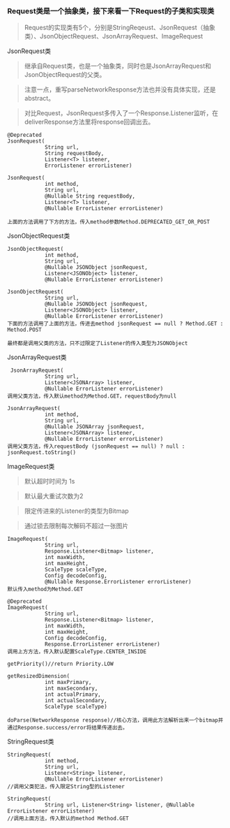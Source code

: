 ### Request类是一个抽象类，接下来看一下Request的子类和实现类
> Request的实现类有5个，分别是StringReqeust、JsonRequest（抽象类）、JsonObjectRequest、JsonArrayRequest、ImageRequest

JsonRequest类
> 继承自Request类，也是一个抽象类，同时也是JsonArrayRequest和JsonObjectRequest的父类。

> 注意一点，重写parseNetworkResponse方法也并没有具体实现，还是abstract。

> 对比Request，JsonRequest多传入了一个Response.Listener监听，在deliverResponse方法里将response回调出去。

```
@Deprecated
JsonRequest(
            String url, 
            String requestBody, 
            Listener<T> listener, 
            ErrorListener errorListener)

JsonRequest(
            int method,
            String url,
            @Nullable String requestBody,
            Listener<T> listener,
            @Nullable ErrorListener errorListener)
            
上面的方法调用了下方的方法，传入method参数Method.DEPRECATED_GET_OR_POST
```

JsonObjectRequest类

```
JsonObjectRequest(
            int method,
            String url,
            @Nullable JSONObject jsonRequest,
            Listener<JSONObject> listener,
            @Nullable ErrorListener errorListener)
            
JsonObjectRequest(
            String url,
            @Nullable JSONObject jsonRequest,
            Listener<JSONObject> listener,
            @Nullable ErrorListener errorListener)
下面的方法调用了上面的方法，传进去method jsonRequest == null ? Method.GET : Method.POST

最终都是调用父类的方法，只不过限定了Listener的传入类型为JSONObject

```

JsonArrayRequest类

```
 JsonArrayRequest(
            String url, 
            Listener<JSONArray> listener, 
            @Nullable ErrorListener errorListener)
调用父类方法，传入默认method为Method.GET，requestBody为null
            
JsonArrayRequest(
            int method,
            String url,
            @Nullable JSONArray jsonRequest,
            Listener<JSONArray> listener,
            @Nullable ErrorListener errorListener)
调用父类方法，传入requestBody (jsonRequest == null) ? null : jsonRequest.toString()
```

ImageRequest类
> 默认超时时间为 1s

> 默认最大重试次数为2

> 限定传进来的Listener的类型为Bitmap

> 通过锁去限制每次解码不超过一张图片

```
ImageRequest(
            String url,
            Response.Listener<Bitmap> listener,
            int maxWidth,
            int maxHeight,
            ScaleType scaleType,
            Config decodeConfig,
            @Nullable Response.ErrorListener errorListener)
默认传入method为Method.GET

@Deprecated
ImageRequest(
            String url,
            Response.Listener<Bitmap> listener,
            int maxWidth,
            int maxHeight,
            Config decodeConfig,
            Response.ErrorListener errorListener)
调用上方方法，传入默认配置ScaleType.CENTER_INSIDE

getPriority()//return Priority.LOW

getResizedDimension(
            int maxPrimary,
            int maxSecondary,
            int actualPrimary,
            int actualSecondary,
            ScaleType scaleType)
            
doParse(NetworkResponse response)//核心方法，调用此方法解析出来一个bitmap并通过Response.success/error将结果传递出去。
```

StringRequest类

```
StringRequest(
            int method,
            String url,
            Listener<String> listener,
            @Nullable ErrorListener errorListener)
//调用父类犯法，传入限定String型的Listener
            
StringRequest(
            String url, Listener<String> listener, @Nullable ErrorListener errorListener)
//调用上面方法，传入默认的method Method.GET
```